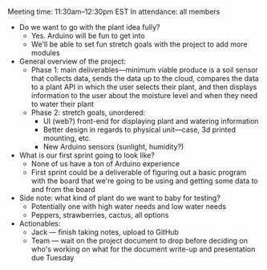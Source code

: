 Meeting time: 11:30am–12:30pm EST
In attendance: all members 

- Do we want to go with the plant idea fully?
	- Yes. Arduino will be fun to get into
	- We'll be able to set fun stretch goals with the project to add more modules 
- General overview of the project:
	- Phase 1: main deliverables—minimum viable produce is a soil sensor that collects data, sends the data up to the cloud, compares the data to a plant API in which the user selects their plant, and then displays information to the user about the moisture level and when they need to water their plant
	- Phase 2: stretch goals, unordered:
		- UI (web?) front-end for displaying plant and watering information 
		- Better design in regards to physical unit—case, 3d printed mounting, etc.
		- New Arduino sensors (sunlight, humidity?)
- What is our first sprint going to look like?
	- None of us have a ton of Arduino experience 
	- First sprint could be a deliverable of figuring out a basic program with the board that we're going to be using and getting some data to and from the board 
- Side note: what kind of plant do we want to baby for testing?
	- Potentially one with high water needs and low water needs 
	- Peppers, strawberries, cactus, all options
- Actionables:
	- Jack — finish taking notes, upload to GitHub
	- Team — wait on the project document to drop before deciding on who's working on what for the document write-up and presentation due Tuesday